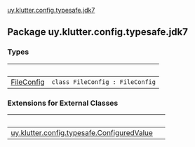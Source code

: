 [uy.klutter.config.typesafe.jdk7](.)


## Package uy.klutter.config.typesafe.jdk7

### Types

|&nbsp;|&nbsp;|
|---|---|
| [FileConfig](-file-config/index.md) | <code>class FileConfig : FileConfig</code><br/> |

### Extensions for External Classes

|&nbsp;|&nbsp;|
|---|---|
| [uy.klutter.config.typesafe.ConfiguredValue](uy.klutter.config.typesafe.-configured-value/index.md) |  |
